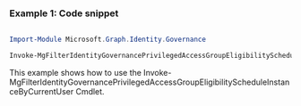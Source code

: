 ### Example 1: Code snippet

```powershell

Import-Module Microsoft.Graph.Identity.Governance

Invoke-MgFilterIdentityGovernancePrivilegedAccessGroupEligibilityScheduleInstanceByCurrentUser -On $onId 

```
This example shows how to use the Invoke-MgFilterIdentityGovernancePrivilegedAccessGroupEligibilityScheduleInstanceByCurrentUser Cmdlet.


